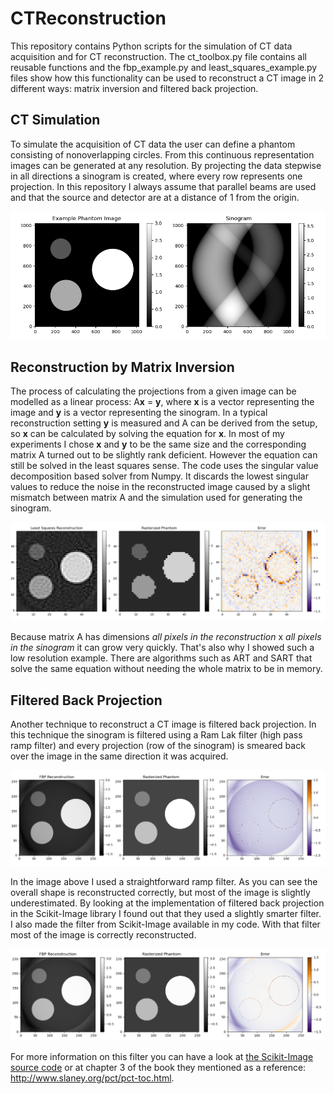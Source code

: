 # CTReconstruction

This repository contains Python scripts for the simulation of CT data acquisition and for CT reconstruction. The ct_toolbox.py file contains all reusable functions and the fbp_example.py and least_squares_example.py files show how this functionality can be used to reconstruct a CT image in 2 different ways: matrix inversion and filtered back projection.

## CT Simulation
To simulate the acquisition of CT data the user can define a phantom consisting of nonoverlapping circles. From this continuous representation images can be generated at any resolution. By projecting the data stepwise in all directions a sinogram is created, where every row represents one projection. In this repository I always assume that parallel beams are used and that the source and detector are at a distance of 1 from the origin.

![Phantom and sinogram](https://raw.githubusercontent.com/D1rk123/CTReconstruction/master/GithubImages/PhantomAndSinogram.png)

## Reconstruction by Matrix Inversion
The process of calculating the projections from a given image can be modelled as a linear process: A**x** = **y**, where **x** is a vector representing the image and **y** is a vector representing the sinogram. In a typical reconstruction setting **y** is measured and A can be derived from the setup, so **x** can be calculated by solving the equation for **x**. In most of my experiments I chose **x** and **y** to be the same size and the corresponding matrix A turned out to be slightly rank deficient. However the equation can still be solved in the least squares sense. The code uses the singular value decomposition based solver from Numpy. It discards the lowest singular values to reduce the noise in the reconstructed image caused by a slight mismatch between matrix A and the simulation used for generating the sinogram.

![Matrix inversion reconstruction](https://raw.githubusercontent.com/D1rk123/CTReconstruction/master/GithubImages/LeastSquares.png)

Because matrix A has dimensions *all pixels in the reconstruction* x *all pixels in the sinogram* it can grow very quickly. That's also why I showed such a low resolution example. There are algorithms such as ART and SART that solve the same equation without needing the whole matrix to be in memory.

## Filtered Back Projection
Another technique to reconstruct a CT image is filtered back projection. In this technique the sinogram is filtered using a Ram Lak filter (high pass ramp filter) and every projection (row of the sinogram) is smeared back over the image in the same direction it was acquired.

![Filtered back projection reconstruction](https://raw.githubusercontent.com/D1rk123/CTReconstruction/master/GithubImages/FilteredBackProjection.png)

In the image above I used a straightforward ramp filter. As you can see the overall shape is reconstructed correctly, but most of the image is slightly underestimated. By looking at the implementation of filtered back projection in the Scikit-Image library I found out that they used a slightly smarter filter. I also made the filter from Scikit-Image available in my code. With that filter most of the image is correctly reconstructed.

![Filtered back projection reconstruction with smarter filter](https://raw.githubusercontent.com/D1rk123/CTReconstruction/master/GithubImages/FilteredBackProjectionSkimageFilter.png)

For more information on this filter you can have a look at [the Scikit-Image source code](https://github.com/scikit-image/scikit-image/blob/master/skimage/transform/radon_transform.py#L184-L305) or at chapter 3 of the book they mentioned as a reference: http://www.slaney.org/pct/pct-toc.html.
